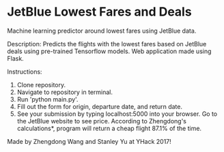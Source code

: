 # JetBlue Lowest Fares and Deals
Machine learning predictor around lowest fares using JetBlue data.

Description: Predicts the flights with the lowest fares based on JetBlue deals
using pre-trained Tensorflow models. Web application made using Flask.

Instructions:

1. Clone repository.
2. Navigate to repository in terminal.
3. Run 'python main.py'.
4. Fill out the form for origin, departure date, and return date.
5. See your submission by typing localhost:5000 into your browser. Go to the JetBlue website to see price. According to Zhengdong's calculations\*, program will return a cheap flight 87.1% of the time.

Made by Zhengdong Wang and Stanley Yu at YHack 2017!